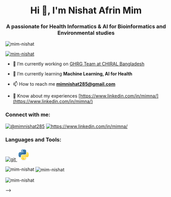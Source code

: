 <h1 align="center">Hi 👋, I'm Nishat Afrin Mim</h1>
<h3 align="center">A passionate for Health Informatics & AI for Bioinformatics and Environmental studies</h3>

<p align="left"> <img src="https://komarev.com/ghpvc/?username=mim-nishat&label=Profile%20views&color=0e75b6&style=flat" alt="mim-nishat" /> </p>

<p align="left"> <a href="https://github.com/ryo-ma/github-profile-trophy"><img src="https://github-profile-trophy.vercel.app/?username=mim-nishat" alt="mim-nishat" /></a> </p>

- 🔭 I’m currently working on [GHRG Team at CHIRAL Bangladesh](https://chiralbd.org/)

- 🌱 I’m currently learning **Machine Learning, AI for Health**

- 📫 How to reach me **mimnishat285@gmail.com**

- 📄 Know about my experiences [https://www.linkedin.com/in/mimna/](https://www.linkedin.com/in/mimna/)

<h3 align="left">Connect with me:</h3>
<p align="left">
<a href="https://twitter.com/@mimnishat285" target="blank"><img align="center" src="https://raw.githubusercontent.com/rahuldkjain/github-profile-readme-generator/master/src/images/icons/Social/twitter.svg" alt="@mimnishat285" height="30" width="40" /></a>
<a href="https://linkedin.com/in/https://www.linkedin.com/in/mimna/" target="blank"><img align="center" src="https://raw.githubusercontent.com/rahuldkjain/github-profile-readme-generator/master/src/images/icons/Social/linked-in-alt.svg" alt="https://www.linkedin.com/in/mimna/" height="30" width="40" /></a>
</p>

<h3 align="left">Languages and Tools:</h3>
<p align="left"> <a href="https://git-scm.com/" target="_blank" rel="noreferrer"> <img src="https://www.vectorlogo.zone/logos/git-scm/git-scm-icon.svg" alt="git" width="40" height="40"/> </a> <a href="https://www.python.org" target="_blank" rel="noreferrer"> <img src="https://raw.githubusercontent.com/devicons/devicon/master/icons/python/python-original.svg" alt="python" width="40" height="40"/> </a> </p>

<p><img align="left" src="https://github-readme-stats.vercel.app/api/top-langs?username=mim-nishat&show_icons=true&locale=en&layout=compact" alt="mim-nishat" /></p>

<p>&nbsp;<img align="center" src="https://github-readme-stats.vercel.app/api?username=mim-nishat&show_icons=true&locale=en" alt="mim-nishat" /></p>

<p><img align="center" src="https://github-readme-streak-stats.herokuapp.com/?user=mim-nishat&" alt="mim-nishat" /></p>

-->
